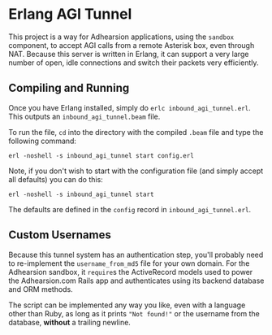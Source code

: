 Erlang AGI Tunnel
=================

This project is a way for Adhearsion applications, using the `sandbox` component, to accept AGI calls from a remote Asterisk box, even through NAT. Because this server is written in Erlang, it can support a very large number of open, idle connections and switch their packets very efficiently.

Compiling and Running
---------------------

Once you have Erlang installed, simply do `erlc inbound_agi_tunnel.erl`. This outputs an `inbound_agi_tunnel.beam` file.

To run the file, `cd` into the directory with the compiled `.beam` file and type the following command:

    erl -noshell -s inbound_agi_tunnel start config.erl

Note, if you don't wish to start with the configuration file (and simply accept all defaults) you can do this:

    erl -noshell -s inbound_agi_tunnel start

The defaults are defined in the `config` record in `inbound_agi_tunnel.erl`.

Custom Usernames
----------------

Because this tunnel system has an authentication step, you'll probably need to re-implement the `username_from_md5` file for your own domain. For the Adhearsion sandbox, it `require`s the ActiveRecord models used to power the Adhearsion.com Rails app and authenticates using its backend database and ORM methods.

The script can be implemented any way you like, even with a language other than Ruby, as long as it prints `"Not found!"` or the username from the database, **without** a trailing newline.
